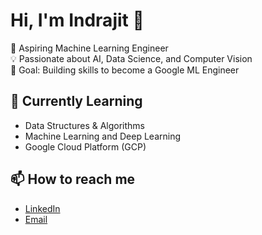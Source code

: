 # Hi, I'm Indrajit 👋

🚀 Aspiring Machine Learning Engineer  
💡 Passionate about AI, Data Science, and Computer Vision  
🎯 Goal: Building skills to become a Google ML Engineer  

## 🌱 Currently Learning
- Data Structures & Algorithms  
- Machine Learning and Deep Learning  
- Google Cloud Platform (GCP)  

## 📫 How to reach me
- [LinkedIn](https://www.linkedin.com/)  
- [Email](mailto:your-email@example.com)  
